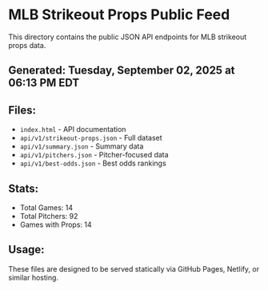 # MLB Strikeout Props Public Feed

This directory contains the public JSON API endpoints for MLB strikeout props data.

## Generated: Tuesday, September 02, 2025 at 06:13 PM EDT

## Files:
- `index.html` - API documentation
- `api/v1/strikeout-props.json` - Full dataset
- `api/v1/summary.json` - Summary data
- `api/v1/pitchers.json` - Pitcher-focused data  
- `api/v1/best-odds.json` - Best odds rankings

## Stats:
- Total Games: 14
- Total Pitchers: 92
- Games with Props: 14

## Usage:
These files are designed to be served statically via GitHub Pages, Netlify, or similar hosting.
